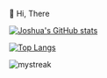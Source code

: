 👋 Hi, There

[![Joshua's GitHub stats](https://github-readme-stats.vercel.app/api?username=Joshua-Repos&show_icons=true&layout=compact&theme=dark)](https://github.com/Joshua-Repos)

[![Top Langs](https://github-readme-stats.vercel.app/api/top-langs?username=Joshua-Repos&show_icons=true&layout=compact&theme=dark&hide=ShaderLab,HLSL&langs_count=10)](https://github.com/Joshua-Repos)

<img src="https://github-readme-streak-stats.herokuapp.com/?user=Joshua-Repos&theme=tokyonight" alt="mystreak"/>

